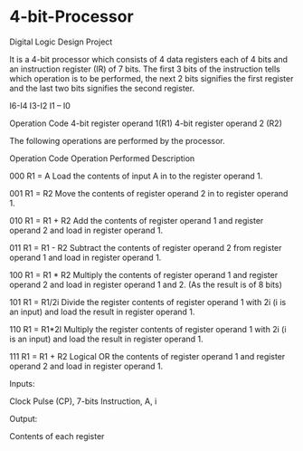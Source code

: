 # 4-bit-Processor
Digital Logic Design Project

It is a 4-bit processor which consists of 4 data registers each of 4 bits and an instruction register (IR) of 7 bits. The first 3 bits of the instruction tells which operation is to be performed, the next 2 bits signifies the first register and the last two bits signifies the second register.


I6-I4	                I3-I2	                                I1 – I0

Operation Code	      4-bit register operand 1(R1)           4-bit register operand 2 (R2)

The following operations are performed by the processor.


Operation Code	        Operation Performed	          Description

000	                   R1 = A	                       Load the contents of input A in to the register operand 1.

001	                   R1 = R2	                      Move the contents of register operand 2 in to register operand 1.

010                    R1 = R1 + R2	                 Add the contents of register operand 1 and register operand 2 and load in register operand 1.

011	                    R1 = R1 - R2	                Subtract the contents of register operand 2 from register operand 1 and load in register operand 1.
 
100	                    R1 = R1 * R2	                Multiply the contents of register operand 1 and register operand 2 and load in register operand 1 and 2. (As the result is of 8 bits)

101	                   R1 = R1/2i	                    Divide the register contents of register operand 1 with 2i (i is an input) and load the result in register operand 1.

110	                    R1 = R1*2I	                   Multiply the register contents of register operand 1 with 2i (i is an input) and load the result in register operand 1.

111	                     R1 = R1 + R2	                Logical OR the contents of register operand 1 and register operand 2 and load in register operand 1.

Inputs:

Clock Pulse (CP), 7-bits Instruction, A, i

Output:

Contents of each register
 
